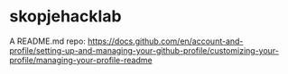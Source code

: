 # skopjehacklab

A README.md repo:
https://docs.github.com/en/account-and-profile/setting-up-and-managing-your-github-profile/customizing-your-profile/managing-your-profile-readme
